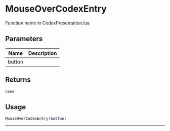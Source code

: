 # MouseOverCodexEntry

Function name in CodexPresentation.lua

## Parameters

| Name   | Description |
| ------ | ----------- |
| button |             |

## Returns

`none`

## Usage

```lua
MouseOverCodexEntry(button)
```

---
